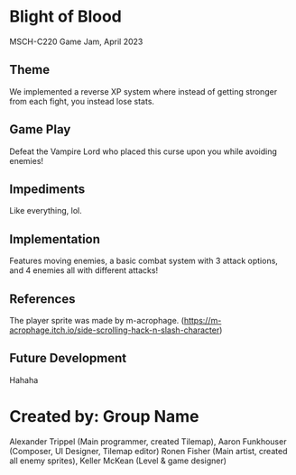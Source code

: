 # Blight of Blood
MSCH-C220 Game Jam, April 2023

## Theme
We implemented a reverse XP system where instead of getting stronger from each fight, you instead lose stats.

## Game Play
Defeat the Vampire Lord who placed this curse upon you while avoiding enemies!

## Impediments
Like everything, lol. 

## Implementation
Features moving enemies, a basic combat system with 3 attack options, and 4 enemies all with different attacks!

## References
The player sprite was made by m-acrophage. (https://m-acrophage.itch.io/side-scrolling-hack-n-slash-character)

## Future Development
Hahaha

# Created by: Group Name
Alexander Trippel (Main programmer, created Tilemap), Aaron Funkhouser (Composer, UI Designer, Tilemap editor) Ronen Fisher (Main artist, created all enemy sprites), Keller McKean (Level & game designer)

